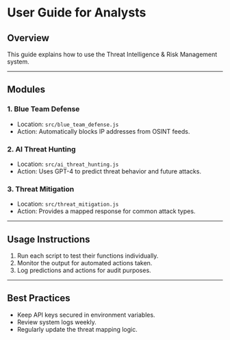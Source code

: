 # User Guide for Analysts

## Overview
This guide explains how to use the Threat Intelligence & Risk Management system.

---

## Modules

### 1. Blue Team Defense
- Location: `src/blue_team_defense.js`
- Action: Automatically blocks IP addresses from OSINT feeds.

### 2. AI Threat Hunting
- Location: `src/ai_threat_hunting.js`
- Action: Uses GPT-4 to predict threat behavior and future attacks.

### 3. Threat Mitigation
- Location: `src/threat_mitigation.js`
- Action: Provides a mapped response for common attack types.

---

## Usage Instructions
1. Run each script to test their functions individually.
2. Monitor the output for automated actions taken.
3. Log predictions and actions for audit purposes.

---

## Best Practices
- Keep API keys secured in environment variables.
- Review system logs weekly.
- Regularly update the threat mapping logic.
